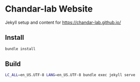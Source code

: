 # Chandar-lab Website

Jekyll setup and content for https://chandar-lab.github.io/

## Install

```bash
bundle install
```

## Build

```bash
LC_ALL=en_US.UTF-8 LANG=en_US.UTF-8 bundle exec jekyll serve
```

